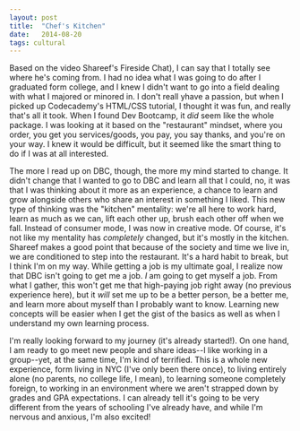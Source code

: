 ```yaml
---
layout: post
title:  "Chef's Kitchen"
date:   2014-08-20
tags: cultural
---
```


Based on the video Shareef's Fireside Chat), I can say that I totally see where he's coming from.  I had no idea what I was going to do after I graduated form college, and I knew I didn't want to go into a field dealing with what I majored or minored in.  I don't reall yhave a passion, but when I picked up Codecademy's HTML/CSS tutorial, I thought it was fun, and really that's all it took.  When I found Dev Bootcamp, it <em>did</em> seem like the whole package.  I was looking at it based on the "restaurant" mindset, where you order, you get you services/goods, you pay, you say thanks, and you're on your way.  I knew it would be difficult, but it seemed like the smart thing to do if I was at all interested.

The more I read up on DBC, though, the more my mind started to change.  It didn't change that I wanted to go to DBC and learn all that I could, no, it was that I was thinking about it more as an experience, a chance to learn and grow alongside others who share an interest in something I liked.  This new type of thinking was the "kitchen" mentality: we're all here to work hard, learn as much as we can, lift each other up, brush each other off when we fall.  Instead of consumer mode, I was now in creative mode.  Of course, it's not like my mentality has <em>completely</em> changed, but it's mostly in the kitchen.  Shareef makes a good point that because of the society and time we live in, we are conditioned to step into the restaurant.  It's a hard habit to break, but I think I'm on my way.  While getting a job is my ultimate goal, I realize now that DBC isn't going to get me a job.  <em>I</em> am going to get myself a job.  From what I gather, this won't  get me that high-paying job right away (no previous experience here), but it <em>will</em> set me up to be a better person, be a better me, and learn more about myself than I probably want to know.  Learning new concepts will be easier when I get the gist of the basics as well as when I understand my own learning process.

I'm really looking forward to my journey (it's already started!).  On one hand, I am ready to go meet new people and share ideas--I like working in a group--yet, at the same time, I'm kind of terrified.  This is a whole new experience, form living in NYC (I've only been there once), to living entirely alone (no parents, no college life, I mean), to learning someone completely foreign, to working in an environment where we aren't strapped down by grades and GPA expectations.  I can already tell it's going to be very different from the years of schooling I've already have, and while I'm nervous and anxious, I'm also excited!
